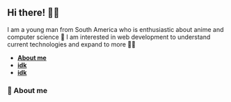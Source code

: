 ## Hi there! 🏄‍♂️

I am a young man from South America who is enthusiastic about anime and computer science 🤕 I am interested in web development to understand current technologies and expand to more 🧙‍♂️

- **[About me](https://github.com/Hyduez/Hyduez#-about-me)**
- **[idk]()**
- **[idk]()**

### 🎯 About me

